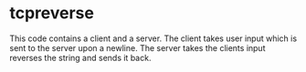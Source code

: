# tcpreverse
This code contains a client and a server. The client takes user input which is sent to the server upon a newline. The server takes the clients input reverses the string and sends it back.
